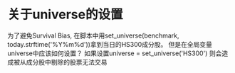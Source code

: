 # 关于universe的设置

为了避免Survival Bias, 在脚本中用set_universe(benchmark, today.strftime('%Y%m%d'))拿到当日的HS300成分股。
但是在全局变量universe中应该如何设置？
如果设置universe = set_universe('HS300')
则会造成被从成分股中剔除的股票无法交易